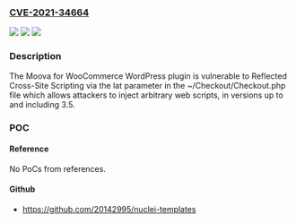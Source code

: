 ### [CVE-2021-34664](https://cve.mitre.org/cgi-bin/cvename.cgi?name=CVE-2021-34664)
![](https://img.shields.io/static/v1?label=Product&message=Moova%20for%20WooCommerce%20&color=blue)
![](https://img.shields.io/static/v1?label=Version&message=3.5%3C%3D%203.5%20&color=brighgreen)
![](https://img.shields.io/static/v1?label=Vulnerability&message=CWE-79%20Cross-site%20Scripting%20(XSS)&color=brighgreen)

### Description

The Moova for WooCommerce WordPress plugin is vulnerable to Reflected Cross-Site Scripting via the lat parameter in the ~/Checkout/Checkout.php file which allows attackers to inject arbitrary web scripts, in versions up to and including 3.5.

### POC

#### Reference
No PoCs from references.

#### Github
- https://github.com/20142995/nuclei-templates

